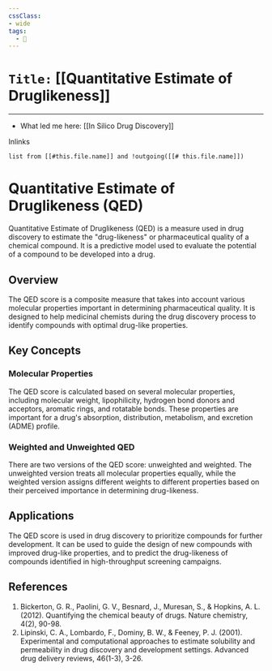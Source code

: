 ```yaml
---
cssClass:
- wide
tags:
  - 🧪
---
```


# `Title:` [[Quantitative Estimate of Druglikeness]]
--- 

- What led me here: [[In Silico Drug Discovery]]

Inlinks
```dataview 
list from [[#this.file.name]] and !outgoing([[# this.file.name]]) 
```
# Quantitative Estimate of Druglikeness (QED)

Quantitative Estimate of Druglikeness (QED) is a measure used in drug discovery to estimate the "drug-likeness" or pharmaceutical quality of a chemical compound. It is a predictive model used to evaluate the potential of a compound to be developed into a drug.

## Overview

The QED score is a composite measure that takes into account various molecular properties important in determining pharmaceutical quality. It is designed to help medicinal chemists during the drug discovery process to identify compounds with optimal drug-like properties.

## Key Concepts

### Molecular Properties

The QED score is calculated based on several molecular properties, including molecular weight, lipophilicity, hydrogen bond donors and acceptors, aromatic rings, and rotatable bonds. These properties are important for a drug's absorption, distribution, metabolism, and excretion (ADME) profile.

### Weighted and Unweighted QED

There are two versions of the QED score: unweighted and weighted. The unweighted version treats all molecular properties equally, while the weighted version assigns different weights to different properties based on their perceived importance in determining drug-likeness.

## Applications

The QED score is used in drug discovery to prioritize compounds for further development. It can be used to guide the design of new compounds with improved drug-like properties, and to predict the drug-likeness of compounds identified in high-throughput screening campaigns.

## References

1. Bickerton, G. R., Paolini, G. V., Besnard, J., Muresan, S., & Hopkins, A. L. (2012). Quantifying the chemical beauty of drugs. Nature chemistry, 4(2), 90-98.
2. Lipinski, C. A., Lombardo, F., Dominy, B. W., & Feeney, P. J. (2001). Experimental and computational approaches to estimate solubility and permeability in drug discovery and development settings. Advanced drug delivery reviews, 46(1-3), 3-26.